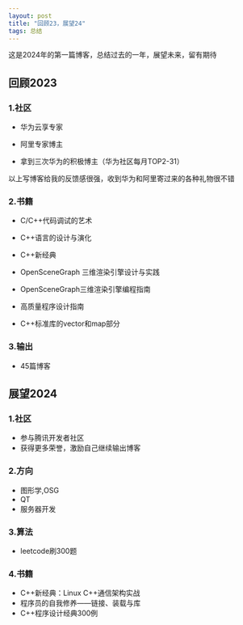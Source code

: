 ```yaml
---
layout: post
title: "回顾23，展望24"
tags: 总结
---
```


这是2024年的第一篇博客，总结过去的一年，展望未来，留有期待



## 回顾2023

### 1.社区

- 华为云享专家

- 阿里专家博主

- 拿到三次华为的积极博主（华为社区每月TOP2-31）

以上写博客给我的反馈感很强，收到华为和阿里寄过来的各种礼物很不错

### 2.书籍

- C/C++代码调试的艺术

- C++语言的设计与演化

- C++新经典

- OpenSceneGraph 三维渲染引擎设计与实践

- OpenSceneGraph三维渲染引擎编程指南

- 高质量程序设计指南

- C++标准库的vector和map部分

### 3.输出

- 45篇博客



## 展望2024

### 1.社区

- 参与腾讯开发者社区
- 获得更多荣誉，激励自己继续输出博客

### 2.方向

- 图形学,OSG
- QT
- 服务器开发

### 3.算法

- leetcode刷300题

### 4.书籍

- C++新经典：Linux C++通信架构实战
- 程序员的自我修养——链接、装载与库
- C++程序设计经典300例